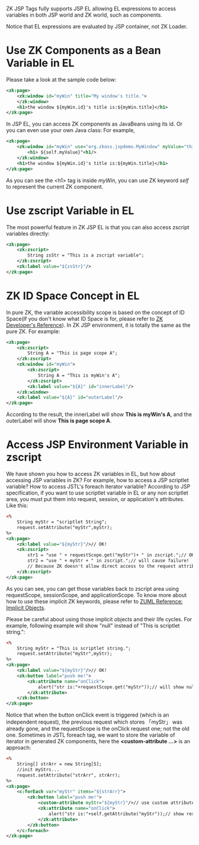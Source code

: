 

ZK JSP Tags fully supports JSP EL allowing EL expressions to access
variables in both JSP world and ZK world, such as components.

Notice that EL expressions are evaluated by JSP container, not ZK
Loader.

# Use ZK Components as a Bean Variable in EL

Please take a look at the sample code below:

``` xml
<zk:page>
    <zk:window id="myWin" title="My window's title.">
    </zk:window>
    <h1>the window ${myWin.id}'s title is:${myWin.title}</h1>
</zk:page>
```

In JSP EL, you can access ZK components as JavaBeans using its id. Or
you can even use your own Java class: For example,

``` xml
<zk:page>
    <zk:window id="myWin" use="org.zkoss.jspdemo.MyWindow" myValue="this is value">
        <h1> ${self.myValue}"<h1/>
    </zk:window>
    <h1>the window ${myWin.id}'s title is:${myWin.title}</h1>
</zk:page>
```

As you can see the \<h1\> tag is inside *myWin*, you can use ZK keyword
*self* to represent the current ZK component.

# Use zscript Variable in EL

The most powerful feature in ZK JSP EL is that you can also access
zscript variables directly:

``` xml
<zk:page>
    <zk:zscript>
        String zsStr = "This is a zscript variable";
    </zk:zscript>
    <zk:label value="${zsStr}"/>
</zk:page>
```

# ZK ID Space Concept in EL

In pure ZK, the variable accessibility scope is based on the concept of
ID Space(If you don't know what ID Space is for, please refer to [ZK
Developer's
Reference](ZK_Developer's_Reference/UI_Composing/ID_Space)).
In ZK JSP environment, it is totally the same as the pure ZK. For
example:

``` xml
<zk:page>
    <zk:zscript>
        String A = "This is page scope A";
    </zk:zscript>
    <zk:window id="myWin">
        <zk:zscript>
            String A = "This is myWin's A";
        </zk:zscript>
        <zk:label value="${A}" id="innerLabel"/>
    </zk:window>
    <zk:label value="${A}" id="outerLabel"/>
</zk:page>
```

According to the result, the innerLabel will show **This is myWin's A**,
and the outerLabel will show **This is page scope A**.

# Access JSP Environment Variable in zscript

We have shown you how to access ZK variables in EL, but how about
accessing JSP variables in ZK? For example, how to access a JSP
scriptlet variable? How to access JSTL's foreach iterator variable?
According to JSP specification, if you want to use scriptlet variable in
EL or any non scriptlet area, you must put them into request, session,
or application's attributes. Like this:

``` xml
<%
    String myStr = "scriptlet String";
    request.setAttribute("myStr",myStr);
%>
<zk:page>
    <zk:label value="${myStr}"/>// OK!
    <zk:zscript>
        str1 = "use " + requestScope.get("myStr")+ " in zscript.";// OK!      
        str2 = "use " + myStr + " in zscript.";// will cause failure!
        // Because ZK doesn't allow direct access to the request attributes.
    </zk:zscript>
</zk:page>
```

As you can see, you can get those variables back to zscript area using
requestScope, sessionScope, and applicationScope. To know more about how
to use these implicit ZK keywords, please refer to [ ZUML Reference:
Implicit
Objects](ZUML_Reference/EL_Expressions/Implicit_Objects).

Please be careful about using those implicit objects and their life
cycles. For example, following example will show "null" instead of "This
is scriptlet string.":

``` xml
<%
    String myStr = "This is scriptlet string.";
    request.setAttribute("myStr",myStr);
%>
<zk:page>
    <zk:label value="${myStr}"/>// OK!  
    <zk:button label="push me!">
        <zk:attribute name="onClick">
            alert("str is:"+requestScope.get("myStr"));// will show null!
        </zk:attribute>
    </zk:button>
</zk:page>
```

Notice that when the button onClick event is triggered (which is an
independent request), the previous request which stores 「myStr」 was
already gone, and the requestScope is the onClick request one; not the
old one. Sometimes in JSTL foreach tag, we want to store the variable of
iterator in generated ZK components, here the **\<custom-attribute
...\>** is an approach:

``` xml
<%
    String[] strArr = new String[5];
    //init myStrs...
    request.setAttribute("strArr", strArr);
%>
<zk:page>
    <c:forEach var="myStr" items="${strArr}">
        <zk:button label="push me!">
            <custom-attribute myStr="${myStr}"/>// use custom attribute to store...
            <zk:attribute name="onClick">
                alert("str is:"+self.getAttribute("myStr"));// show result
            </zk:attribute>
        </zk:button>
    </c:foreach>
</zk:page>
```

